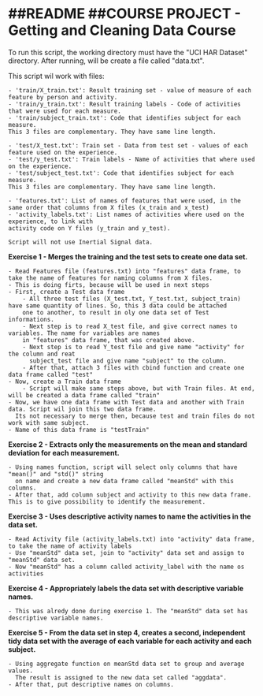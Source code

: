 
##README
##COURSE PROJECT - Getting and Cleaning Data Course
==================================================================

To run this script, the working directory must have the "UCI HAR Dataset" directory.
After running, will be create a file called "data.txt".

This script wil work with files:

	- 'train/X_train.txt': Result training set - value of measure of each feature by person and activity.
	- 'train/y_train.txt': Result training labels - Code of activities that were used for each measure.
	- 'train/subject_train.txt': Code that identifies subject for each measure.
	This 3 files are complementary. They have same line length.
	 
	- 'test/X_test.txt': Train set - Data from test set - values of each feature used on the experience.
	- 'test/y_test.txt': Train labels - Name of activities that where used on the experience.
	- 'test/subject_test.txt': Code that identifies subject for each measure.
	This 3 files are complementary. They have same line length.

	- 'features.txt': List of names of features that were used, in the same order that columns from X files (x_train and x_test)
	- 'activity_labels.txt': List names of activities where used on the experience, to link with 
	activity code on Y files (y_train and y_test).

	Script will not use Inertial Signal data.
	
**Exercise 1 - Merges the training and the test sets to create one data set.**

	- Read Features file (features.txt) into "features" data frame, to take the name of features for naming columns from X files. 	
	- This is doing firts, because will be used in next steps	
	- First, create a Test data frame 	
		- All three test files (X_test.txt, Y_test.txt, subject_train) have same quantity of lines. So, this 3 data could be attached 
		one to another, to result in oly one data set of Test informations. 				
		- Next step is to read X_test file, and give correct names to variables. The name for variables are names 
		in "features" data frame, that was created above.
		- Next step is to read Y_test file and give name "activity" for the column and reat 
		  subject_test file and give name "subject" to the column.
		- After that, attach 3 files with cbind function and create one data frame called "test"		
	- Now, create a Train data frame 		
		- Script will make same steps above, but with Train files. At end, will be created a data frame called "train"	
	- Now, we have one data frame with Test data and another with Train data. Script wil join this two data frame. 
	  Its not necessary to merge then, because test and train files do not work with same subject.
	- Name of this data frame is "testTrain"

**Exercise 2 - Extracts only the measurements on the mean and standard deviation for each measurement.**

	- Using names function, script will select only columns that have "mean()" and "std()" string 
	  on name and create a new data frame called "meanStd" with this columns. 
	- After that, add column subject and activity to this new data frame. This is to give possibility to identify the measurement.
	
**Exercise 3 - Uses descriptive activity names to name the activities in the data set.**

	- Read Activity file (activity_labels.txt) into "activity" data frame, to take the name of activity labels
	- Use "meanStd" data set, join to "activity" data set and assign to "meanStd" data set.
	- Now "meanStd" has a column called activity_label with the name os activities

**Exercise 4 - Appropriately labels the data set with descriptive variable names.**

	- This was alredy done during exercise 1. The "meanStd" data set has descriptive variable names.

**Exercise 5 - From the data set in step 4, creates a second, independent tidy data set with the average of each variable for each activity and each subject.**

	- Using aggregate function on meanStd data set to group and average values. 
	  The result is assigned to the new data set called "aggdata".
	- After that, put descriptive names on columns.


